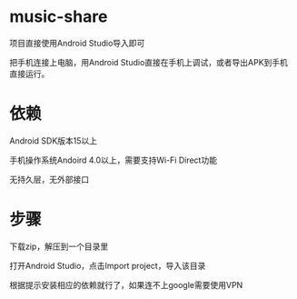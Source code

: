 # music-share

项目直接使用Android Studio导入即可

把手机连接上电脑，用Android Studio直接在手机上调试，或者导出APK到手机直接运行。

# 依赖

Android SDK版本15以上

手机操作系统Andoird 4.0以上，需要支持Wi-Fi Direct功能

无持久层，无外部接口

# 步骤

下载zip，解压到一个目录里

打开Android Studio，点击Import project，导入该目录

根据提示安装相应的依赖就行了，如果连不上google需要使用VPN
